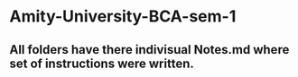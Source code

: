 # Amity-University-BCA-sem-1

## All folders have there indivisual Notes.md where set of instructions were written.
